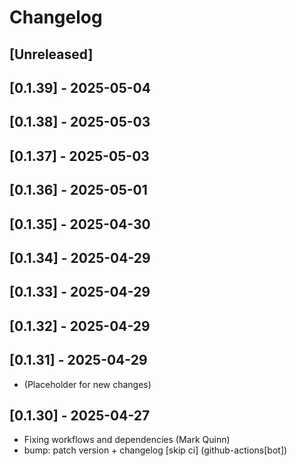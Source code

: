 # Changelog

## [Unreleased]

## [0.1.39] - 2025-05-04

## [0.1.38] - 2025-05-03

## [0.1.37] - 2025-05-03

## [0.1.36] - 2025-05-01

## [0.1.35] - 2025-04-30

## [0.1.34] - 2025-04-29

## [0.1.33] - 2025-04-29

## [0.1.32] - 2025-04-29

## [0.1.31] - 2025-04-29

- (Placeholder for new changes)

## [0.1.30] - 2025-04-27

- Fixing workflows and dependencies (Mark Quinn)
- bump: patch version + changelog [skip ci] (github-actions[bot])
